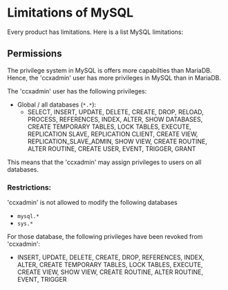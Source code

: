 # Limitations of MySQL

Every product has limitations. Here is a list MySQL limitations:

## Permissions

The privilege system in MySQL is offers more capabilties than MariaDB. Hence, the 'ccxadmin' user has more privileges in MySQL than in MariaDB.

The 'ccxadmin' user has the following privileges:

- Global / all databases (`*.*`):
    - SELECT, INSERT, UPDATE, DELETE, CREATE, DROP, RELOAD, PROCESS, REFERENCES, INDEX, ALTER, SHOW DATABASES, CREATE TEMPORARY TABLES, LOCK TABLES, EXECUTE, REPLICATION SLAVE, REPLICATION CLIENT, CREATE VIEW, REPLICATION_SLAVE_ADMIN, SHOW VIEW, CREATE ROUTINE, ALTER ROUTINE, CREATE USER, EVENT, TRIGGER, GRANT

This means that the 'ccxadmin' may assign privileges to users on all databases.

### Restrictions:

'ccxadmin' is not allowed to modify the following databases

- `mysql.*`
- `sys.*`

For those database, the following privileges have been revoked from 'ccxadmin':

- INSERT, UPDATE, DELETE, CREATE, DROP, REFERENCES, INDEX, ALTER, CREATE TEMPORARY TABLES, LOCK TABLES, EXECUTE, CREATE VIEW, SHOW VIEW, CREATE ROUTINE, ALTER ROUTINE, EVENT, TRIGGER
